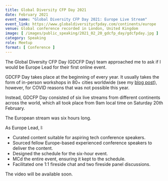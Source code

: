 ```yaml
---
title: Global Diversity CFP Day 2021
date: February 2021
event_name: "Global Diversity CFP Day 2021: Europe Live Stream"
event_link: https://www.globaldiversitycfpday.com/continents/europe
venue: Global conference recorded in London, United Kingdom
image: [ /images/public_speaking/2021_02_20_gdcfp_day/gdcfpday.jpg ]
category: Speaking
role: Meetup
format: [ Conference ]
---
```


The Global Diversity CFP Day (GDCFP Day) team approached me to ask if I would be Europe Lead for their first online event.

GDCFP Day takes place at the beginning of every year.  It usually takes the form of in-person workshops in 80+ cities worldwide (see my [blog post](/blog/so-you-want-to-speak-at-a-tech-conference/)), however, for COVID reasons that was not possible this year.

Instead, GDCFP Day consisted of six live streams from different continents across the world, which all took place from 9am local time on Saturday 20th February.

The European stream was six hours long.

As Europe Lead, I:

- Curated content suitable for aspiring tech conference speakers.
- Sourced fellow Europe-based experienced conference speakers to deliver the content.
- Designed the schedule for the six-hour event.
- MCd the entire event, ensuring it kept to the schedule.
- Facilitated one 1:1 fireside chat and two fireside panel discussions.

The video will be available soon.
